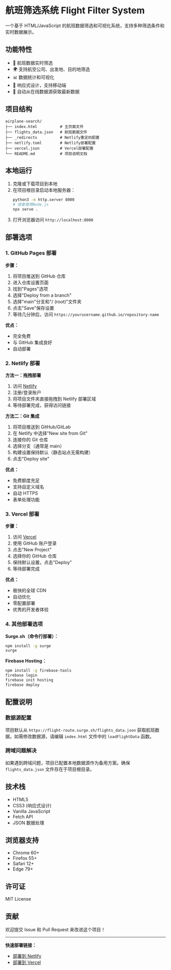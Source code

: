 # 航班筛选系统 Flight Filter System

一个基于 HTML/JavaScript 的航班数据筛选和可视化系统，支持多种筛选条件和实时数据展示。

## 功能特性

- 🛫 航班数据实时筛选
- 🌍 支持航空公司、出发地、目的地筛选
- 📊 数据统计和可视化
- 📱 响应式设计，支持移动端
- 🔄 自动从在线数据源获取最新数据

## 项目结构

```
airplane-search/
├── index.html          # 主页面文件
├── flights_data.json   # 航班数据文件
├── _redirects          # Netlify重定向配置
├── netlify.toml        # Netlify部署配置
├── vercel.json         # Vercel部署配置
└── README.md           # 项目说明文档
```

## 本地运行

1. 克隆或下载项目到本地
2. 在项目根目录启动本地服务器：
   ```bash
   python3 -m http.server 8000
   # 或者使用Node.js
   npx serve .
   ```
3. 打开浏览器访问 `http://localhost:8000`

## 部署选项

### 1. GitHub Pages 部署

**步骤：**

1. 将项目推送到 GitHub 仓库
2. 进入仓库设置页面
3. 找到"Pages"选项
4. 选择"Deploy from a branch"
5. 选择"main"分支和"/ (root)"文件夹
6. 点击"Save"保存设置
7. 等待几分钟后，访问 `https://yourusername.github.io/repository-name`

**优点：**

- 完全免费
- 与 GitHub 集成良好
- 自动部署

### 2. Netlify 部署

**方法一：拖拽部署**

1. 访问 [Netlify](https://netlify.com)
2. 注册/登录账户
3. 将项目文件夹直接拖拽到 Netlify 部署区域
4. 等待部署完成，获得访问链接

**方法二：Git 集成**

1. 将项目推送到 GitHub/GitLab
2. 在 Netlify 中选择"New site from Git"
3. 连接你的 Git 仓库
4. 选择分支（通常是 main）
5. 构建设置保持默认（静态站点无需构建）
6. 点击"Deploy site"

**优点：**

- 免费额度充足
- 支持自定义域名
- 自动 HTTPS
- 表单处理功能

### 3. Vercel 部署

**步骤：**

1. 访问 [Vercel](https://vercel.com)
2. 使用 GitHub 账户登录
3. 点击"New Project"
4. 选择你的 GitHub 仓库
5. 保持默认设置，点击"Deploy"
6. 等待部署完成

**优点：**

- 极快的全球 CDN
- 自动优化
- 零配置部署
- 优秀的开发者体验

### 4. 其他部署选项

**Surge.sh（命令行部署）：**

```bash
npm install -g surge
surge
```

**Firebase Hosting：**

```bash
npm install -g firebase-tools
firebase login
firebase init hosting
firebase deploy
```

## 配置说明

### 数据源配置

项目默认从 `https://flight-route.surge.sh/flights_data.json` 获取航班数据。如需修改数据源，请编辑 `index.html` 文件中的 `loadFlightData` 函数。

### 跨域问题解决

如果遇到跨域问题，项目已配置本地数据源作为备用方案。确保 `flights_data.json` 文件存在于项目根目录。

## 技术栈

- HTML5
- CSS3 (响应式设计)
- Vanilla JavaScript
- Fetch API
- JSON 数据处理

## 浏览器支持

- Chrome 60+
- Firefox 55+
- Safari 12+
- Edge 79+

## 许可证

MIT License

## 贡献

欢迎提交 Issue 和 Pull Request 来改进这个项目！

---

**快速部署链接：**

- [部署到 Netlify](https://app.netlify.com/start/deploy?repository=https://github.com/yourusername/airplane-search)
- [部署到 Vercel](https://vercel.com/new/clone?repository-url=https://github.com/yourusername/airplane-search)
